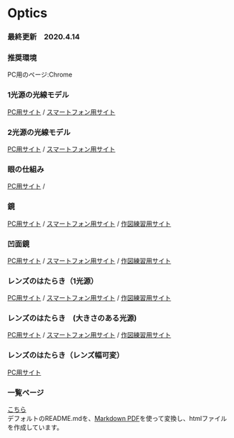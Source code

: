 # Optics
### 最終更新　2020.4.14
### 推奨環境
PC用のページ:Chrome

### 1光源の光線モデル
[PC用サイト](https://phys-ken.github.io/Optics/tutorial2_1slit.html) /
[スマートフォン用サイト](https://phys-ken.github.io/Optics/tutorial2_1slit-phone.html)

### 2光源の光線モデル
[PC用サイト](https://phys-ken.github.io/Optics/tutorial2_2lights.html) /
[スマートフォン用サイト](https://phys-ken.github.io/Optics/tutorial2_2lights-phone.html)

### 眼の仕組み
[PC用サイト](https://phys-ken.github.io/Optics/eye.html) /


### 鏡
[PC用サイト](https://phys-ken.github.io/Optics/mirror.html) /
[スマートフォン用サイト](https://phys-ken.github.io/Optics/mirror-phone.html) /
[作図練習用サイト](https://phys-ken.github.io/Optics/mirror-sheet.html)


### 凹面鏡
[PC用サイト](https://phys-ken.github.io/Optics/concave-mirror.html) /
[スマートフォン用サイト](https://phys-ken.github.io/Optics/concave-mirror-phone.html) /
[作図練習用サイト](https://phys-ken.github.io/Optics/concave-mirror-sheet.html)

### レンズのはたらき（1光源）
[PC用サイト](https://phys-ken.github.io/Optics/Lens.html) /
[スマートフォン用サイト](https://phys-ken.github.io/Optics/Lens-phone.html) /
[作図練習用サイト](https://phys-ken.github.io/Optics/Lens-sheet.html)

### レンズのはたらき　(大きさのある光源)
[PC用サイト](https://phys-ken.github.io/Optics/Lens-object.html) /
[スマートフォン用サイト](https://phys-ken.github.io/Optics/Lens-object-phone.html) /
[作図練習用サイト](https://phys-ken.github.io/Optics/Lens-object-sheet.html)  
  
### レンズのはたらき（レンズ幅可変）
[PC用サイト](https://phys-ken.github.io/Optics/LensWide.html) 
  
  

### 一覧ページ
[こちら](https://phys-ken.github.io/Optics/README.html)  
デフォルトのREADME.mdを、[Markdown PDF](https://marketplace.visualstudio.com/items?itemName=yzane.markdown-pdf)を使って変換し、htmlファイルを作成しています。